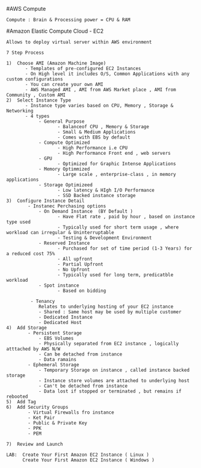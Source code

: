 #AWS Compute


    Compute : Brain & Processing power = CPU & RAM 

#Amazon Elastic Compute Cloud -  EC2

    Allows to deploy virtual server within AWS environment 
    
    7 Step Process 
    
    1)  Choose AMI (Amazon Machine Image)
           - Templates of pre-configured EC2 Instances
           - On High level it includes O/S, Common Applications with any custom configurations 
           - You can create your own AMI 
           - AWS Managed AMI , AMI from AWS Market place , AMI from Community , Custom AMI 
    2)  Select Instance Type 
           - Instance type varies based on CPU, Memory , Storage & Networking 
           - 4 types
                - General Purpose 
                       - Balanceof CPU , Memory & Storage
                       - Small & Medium Applications
                       - Comes with EBS by default
                - Compute Optimized 
                       - High Performance i.e CPU
                       - High Performance Front end , web servers
                - GPU 
                       - Optimized for Graphic Intense Applications
                - Memory Optimmized 
                       - Large scale , enterprise-class , in memory applications 
                - Storage Optimizeed 
                       - Low latency & HIgh I/O Performance 
                       - SSD Backed instance storage
    3)  Configure Instance Detail
            - Instanec Perchasing options 
                - On Demand Instance  (BY Default )
                       - Have Flat rate , paid by hour , based on instance type used
                       - Typically used for short term usage , where workload can irregular & Uninterruptable
                       - Testing & Development Environment
                - Reserved Instance 
                       - Purchased for set of time period (1-3 Years) for a reduced cost 75%
                       - All upfront 
                       - Partial Upfront
                       - No Upfront 
                       - Typically used for long term, predicatble workload 
                - Spot instance 
                       - Based on bidding 
                 
             - Tenancy 
                Relates to underlying hosting of your EC2 instance 
                - Shared : Same host may be used by multiple customer 
                - Dedicated Instance 
                - Dedicated Host
    4)  Add Storage
            - Persistent Storage
                - EBS Volumes
                - Physically separated from EC2 instance , logically atttached by AWS N/W
                - Can be detached from instance 
                - Data ramains
            - Ephemeral Storage
                - Temporary Storage on instance , called instance backed storage 
                - Instance store volumes are attached to underlying host
                - Can't be detached from instance
                - Data lost if stopped or terminated , but remains if rebooted 
    5)  Add Tag 
    6)  Add Security Groups
            - Virtual Firewalls fro instance 
            - Ket Pair 
            - Public & Private Key 
            - PPK 
            - PEM 
            
    7)  Review and Launch    

    LAB:  Create Your First Amazon EC2 Instance ( Linux )
          Create Your First Amazon EC2 Instance ( Windows )